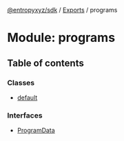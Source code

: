 [@entropyxyz/sdk](../README.md) / [Exports](../modules.md) / programs

# Module: programs

## Table of contents

### Classes

- [default](../classes/programs.default.md)

### Interfaces

- [ProgramData](../interfaces/programs.ProgramData.md)
